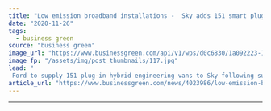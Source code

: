 ```yaml
---
title: "Low emission broadband installations -  Sky adds 151 smart plug-in hybrid vans to engineering fleet"
date: "2020-11-26"
tags: 
  - business green
source: "business green"
image_url: "https://www.businessgreen.com/api/v1/wps/d0c6830/1a092223-1c74-4a6f-9ba3-fe3cd2591dc2/3/Hybrid-Sky-Engineer-Van-2020-0009-185x114.jpg"
image_fp: "/assets/img/post_thumbnails/117.jpg"
lead: "
 Ford to supply 151 plug-in hybrid engineering vans to Sky following successful 12-month trial of prototype featuring geo-fencing technology that switches to electric mode in low emission areas ..."
article_url: "https://www.businessgreen.com/news/4023986/low-emission-broadband-installations-sky-adds-151-smart-plug-hybrid-vans-engineering-fleet"
---
```


---
